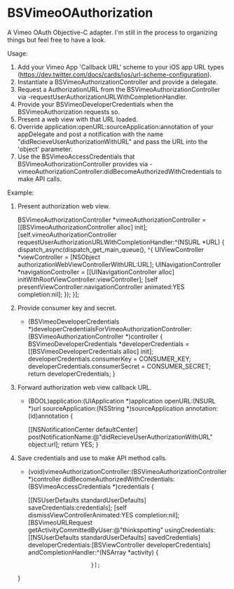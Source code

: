 BSVimeoOAuthorization
=====================

A Vimeo OAuth Objective-C adapter. I'm still in the process to organizing things but feel free to have a look.

Usage:
  1. Add your Vimeo App 'Callback URL' scheme to your iOS app URL types (https://dev.twitter.com/docs/cards/ios/url-scheme-configuration).
  2. Instantiate a BSVimeoAuthorizationController and provide a delegate.
  3. Request a AuthorizationURL from the BSVimeoAuthorizationController via -requestUserAuthorizationURLWithCompletionHandler.
  4. Provide your BSVimeoDeveloperCredentials when the BSVimeoAuthorization requests so.
  5. Present a web view with that URL loaded.
  6. Override application:openURL:sourceApplication:annotation of your appDelegate and post a notification with the name "didRecieveUserAuthorizationWithURL" and pass the URL into the 'object' parameter.
  7. Use the BSVimeoAccessCredentials that BSVimeoAuthorizationController provides via -vimeoAuthorizationController:didBecomeAuthorizedWithCredentials to make API calls.
  
Example:

1. Present authorization web view.

      BSVimeoAuthorizationController *vimeoAuthorizationController = [[BSVimeoAuthorizationController alloc] init];
      [self.vimeoAuthorizationController requestUserAuthorizationURLWithCompletionHandler:^(NSURL *URL) {
        dispatch_async(dispatch_get_main_queue(), ^{
          UIViewController *viewController = [NSObject authorizationWebViewControllerWithURL:URL];
          UINavigationController *navigationController = [[UINavigationController alloc] initWithRootViewController:viewController];
          [self presentViewController:navigationController animated:YES completion:nil];
        });
      }];
    

2. Provide consumer key and secret.  
    - (BSVimeoDeveloperCredentials *)developerCredentialsForVimeoAuthorizationController:(BSVimeoAuthorizationController *)controller {
      BSVimeoDeveloperCredentials *developerCredentials = [[BSVimeoDeveloperCredentials alloc] init];
      developerCredentials.consumerKey = CONSUMER_KEY;
      developerCredentials.consumerSecret = CONSUMER_SECRET;
      return developerCredentials;
    }

3. Forward authorization web view callback URL.
    - (BOOL)application:(UIApplication *)application
                openURL:(NSURL *)url
      sourceApplication:(NSString *)sourceApplication
             annotation:(id)annotation {
    
        [[NSNotificationCenter defaultCenter] postNotificationName:@"didRecieveUserAuthorizationWithURL" object:url];
        return YES;
    }

4. Save credentials and use to make API method calls.
    - (void)vimeoAuthorizationController:(BSVimeoAuthorizationController *)controller
      didBecomeAuthorizedWithCredentials:(BSVimeoAccessCredentials *)credentials {
    
      [[NSUserDefaults standardUserDefaults] saveCredentials:credentials];
      [self dismissViewControllerAnimated:YES completion:nil];
      [BSVimeoURLRequest getActivityCommittedByUser:@"thinkspotting"
                                  usingCredentials:[[NSUserDefaults standardUserDefaults] savedCredentials]
                              developerCredentials:[BSViewController developerCredentials]
                              andCompletionHandler:^(NSArray *activity) {
                                 
                              }];
    }

